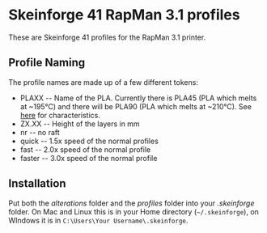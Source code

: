 Skeinforge 41 RapMan 3.1 profiles
=================================

These are Skeinforge 41 profiles for the RapMan 3.1 printer.

Profile Naming
--------------

The profile names are made up of a few different tokens:

* PLAXX -- Name of the PLA. Currently there is PLA45 (PLA which melts at ~195°C) and there will be PLA90 (PLA which melts at ~210°C). See [here](http://www.orbi-tech.de/shop/Plastic-Welding-Rod/PLA:::30_46.html "Orbi-Tech Webshop") for characteristics.
* ZX.XX -- Height of the layers in mm
* nr -- no raft
* quick -- 1.5x speed of the normal profiles
* fast -- 2.0x speed of the normal profile
* faster -- 3.0x speed of the normal profile

Installation
------------

Put both the *alterations* folder and the *profiles* folder into your *.skeinforge* folder. On Mac and Linux this is in your Home directory (`~/.skeinforge`), on WIndows it is in `C:\Users\Your Username\.skeinforge`.